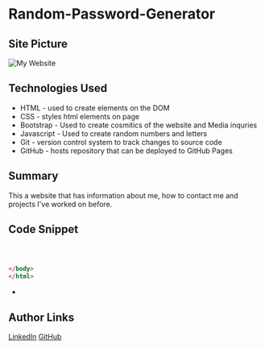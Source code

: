 # Random-Password-Generator

## Site Picture
![My Website]()


## Technologies Used
- HTML - used to create elements on the DOM
- CSS - styles html elements on page
- Bootstrap - Used to create cosmitics of the website and Media inquries
- Javascript - Used to create random numbers and letters
- Git - version control system to track changes to source code
- GitHub - hosts repository that can be deployed to GitHub Pages

## Summary 
This a website that has information about me, how to contact me and projects I've worked on before.

## Code Snippet
```html



</body>
</html>
```
- 
## Author Links
[LinkedIn](linkedin.com/in/andres-felipe-jimenez-ferreira-b67a35192)
[GitHub](https://github.com/AndresF97)